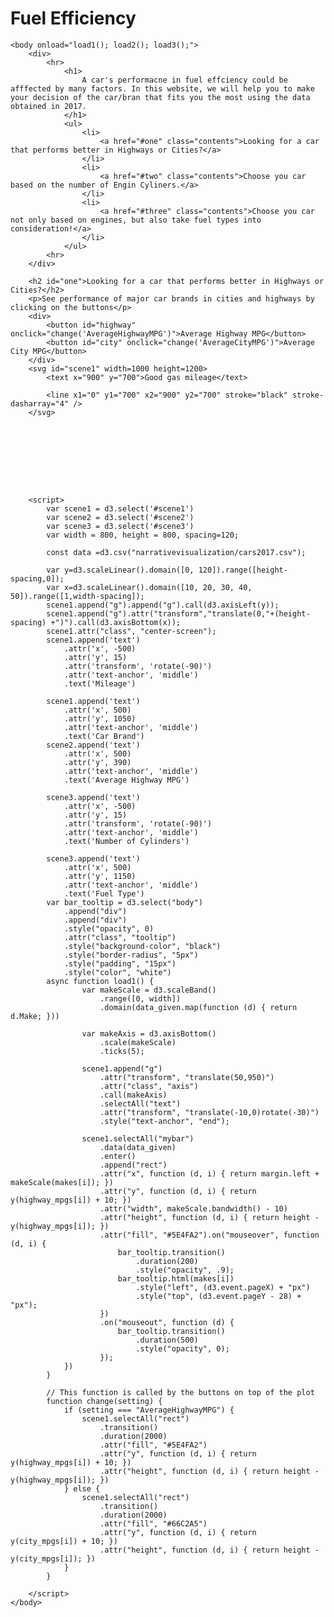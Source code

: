 # Fuel Efficiency
<html>
    <script src="https://d3js.org/d3.v5.min.js"></script>   
    <script src="https://d3js.org/d3-scale-chromatic.v1.min.js"></script>

    <body onload="load1(); load2(); load3();">
        <div>
            <hr>
                <h1>
                    A car's performacne in fuel effciency could be afffected by many factors. In this website, we will help you to make your decision of the car/bran that fits you the most using the data obtained in 2017.
                </h1>
                <ul>
                    <li>
                        <a href="#one" class="contents">Looking for a car that performs better in Highways or Cities?</a>
                    </li>
                    <li>
                        <a href="#two" class="contents">Choose you car based on the number of Engin Cyliners.</a>
                    </li>
                    <li>
                        <a href="#three" class="contents">Choose you car not only based on engines, but also take fuel types into consideration!</a>
                    </li>
                </ul>
            <hr>
        </div>

        <h2 id="one">Looking for a car that performs better in Highways or Cities?</h2>
        <p>See performance of major car brands in cities and highways by clicking on the buttons</p>
        <div>
            <button id="highway" onclick="change('AverageHighwayMPG')">Average Highway MPG</button>
            <button id="city" onclick="change('AverageCityMPG')">Average City MPG</button>
        </div>
        <svg id="scene1" width=1000 height=1200>
            <text x="900" y="700">Good gas mileage</text>

            <line x1="0" y1="700" x2="900" y2="700" stroke="black" stroke-dasharray="4" />
        </svg>









        <script>
            var scene1 = d3.select('#scene1')
            var scene2 = d3.select('#scene2')
            var scene3 = d3.select('#scene3')
            var width = 800, height = 800, spacing=120;
     
            const data =d3.csv("narrativevisualization/cars2017.csv");

            var y=d3.scaleLinear().domain([0, 120]).range([height-spacing,0]);
            var x=d3.scaleLinear().domain([10, 20, 30, 40, 50]).range([1,width-spacing]);
            scene1.append("g").append("g").call(d3.axisLeft(y));
            scene1.append("g").attr("transform","translate(0,"+(height-spacing) +")").call(d3.axisBottom(x));
            scene1.attr("class", "center-screen");
            scene1.append('text')
                .attr('x', -500)
                .attr('y', 15)
                .attr('transform', 'rotate(-90)')
                .attr('text-anchor', 'middle')
                .text('Mileage')

            scene1.append('text')
                .attr('x', 500)
                .attr('y', 1050)
                .attr('text-anchor', 'middle')
                .text('Car Brand')
            scene2.append('text')
                .attr('x', 500)
                .attr('y', 390)
                .attr('text-anchor', 'middle')
                .text('Average Highway MPG')

            scene3.append('text')
                .attr('x', -500)
                .attr('y', 15)
                .attr('transform', 'rotate(-90)')
                .attr('text-anchor', 'middle')
                .text('Number of Cylinders')

            scene3.append('text')
                .attr('x', 500)
                .attr('y', 1150)
                .attr('text-anchor', 'middle')
                .text('Fuel Type')
            var bar_tooltip = d3.select("body")
                .append("div")
                .append("div")
                .style("opacity", 0)
                .attr("class", "tooltip")
                .style("background-color", "black")
                .style("border-radius", "5px")
                .style("padding", "15px")
                .style("color", "white")
            async function load1() {
                    var makeScale = d3.scaleBand()
                        .range([0, width])
                        .domain(data_given.map(function (d) { return d.Make; }))

                    var makeAxis = d3.axisBottom()
                        .scale(makeScale)
                        .ticks(5);

                    scene1.append("g")
                        .attr("transform", "translate(50,950)")
                        .attr("class", "axis")
                        .call(makeAxis)
                        .selectAll("text")
                        .attr("transform", "translate(-10,0)rotate(-30)")
                        .style("text-anchor", "end");

                    scene1.selectAll("mybar")
                        .data(data_given)
                        .enter()
                        .append("rect")
                        .attr("x", function (d, i) { return margin.left + makeScale(makes[i]); })
                        .attr("y", function (d, i) { return y(highway_mpgs[i]) + 10; })
                        .attr("width", makeScale.bandwidth() - 10)
                        .attr("height", function (d, i) { return height - y(highway_mpgs[i]); })
                        .attr("fill", "#5E4FA2").on("mouseover", function (d, i) {
                            bar_tooltip.transition()
                                .duration(200)
                                .style("opacity", .9);
                            bar_tooltip.html(makes[i])
                                .style("left", (d3.event.pageX) + "px")
                                .style("top", (d3.event.pageY - 28) + "px");
                        })
                        .on("mouseout", function (d) {
                            bar_tooltip.transition()
                                .duration(500)
                                .style("opacity", 0);
                        });
                })
            }

            // This function is called by the buttons on top of the plot
            function change(setting) {
                if (setting === "AverageHighwayMPG") {
                    scene1.selectAll("rect")
                        .transition()
                        .duration(2000)
                        .attr("fill", "#5E4FA2")
                        .attr("y", function (d, i) { return y(highway_mpgs[i]) + 10; })
                        .attr("height", function (d, i) { return height - y(highway_mpgs[i]); })
                } else {
                    scene1.selectAll("rect")
                        .transition()
                        .duration(2000)
                        .attr("fill", "#66C2A5")
                        .attr("y", function (d, i) { return y(city_mpgs[i]) + 10; })
                        .attr("height", function (d, i) { return height - y(city_mpgs[i]); })
                }
            }
            
        </script>
    </body>
</html>